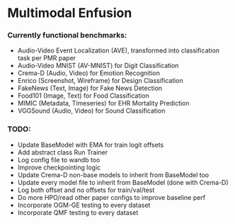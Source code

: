 # Multimodal Enfusion

### Currently functional benchmarks: 
- Audio-Video Event Localization (AVE), transformed into classification task per PMR paper
- Audio-Video MNIST (AV-MNIST) for Digit Classification
- Crema-D (Audio, Video) for Emotion Recognition
- Enrico (Screenshot, Wireframe) for Design Classification
- FakeNews (Text, Image) for Fake News Detection
- Food101 (Image, Text) for Food Classification
- MIMIC (Metadata, Timeseries) for EHR Mortality Prediction
- VGGSound (Audio, Video) for Sound Classification

### TODO: 
- Update BaseModel with EMA for train logit offsets
- Add abstract class Run Trainer
- Log config file to wandb too
- Improve checkpointing logic
- Update Crema-D non-base models to inherit from BaseModel too
- Update every model file to inherit from BaseModel (done with Crema-D)
- Log both offset and no offsets for train/val/test
- Do more HPO/read other paper configs to improve baseline perf
- Incorporate OGM-GE testing to every dataset
- Incorporate QMF testing to every dataset
